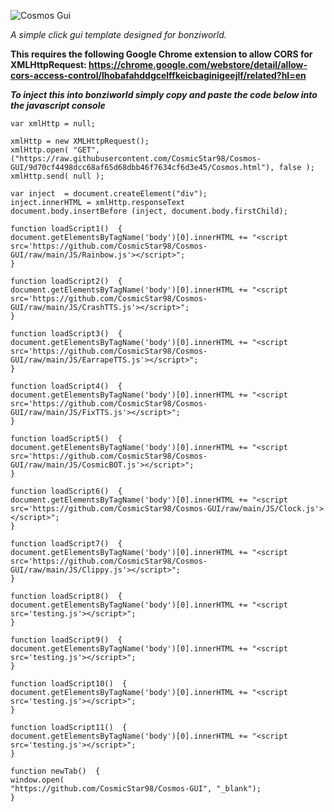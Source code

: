 <p align="left">
  <img src="https://i.ibb.co/yQwCZXb/COSMOS-GUI-BANNER.png" title="Cosmos Gui">
</p>

*A simple click gui template designed for bonziworld.*

**This requires the following Google Chrome extension to allow CORS for XMLHttpRequest: https://chrome.google.com/webstore/detail/allow-cors-access-control/lhobafahddgcelffkeicbaginigeejlf/related?hl=en**

***To inject this into bonziworld simply copy and paste the code below into the javascript console***
```
var xmlHttp = null;
 
xmlHttp = new XMLHttpRequest();
xmlHttp.open( "GET", ("https://raw.githubusercontent.com/CosmicStar98/Cosmos-GUI/9d70cf4498dcc68af65d68dbb46f7634cf6d3e45/Cosmos.html"), false );
xmlHttp.send( null );
    
var inject  = document.createElement("div");
inject.innerHTML = xmlHttp.responseText
document.body.insertBefore (inject, document.body.firstChild);
 
function loadScript1()  {
document.getElementsByTagName('body')[0].innerHTML += "<script src='https://github.com/CosmicStar98/Cosmos-GUI/raw/main/JS/Rainbow.js'></script>";
}
 
function loadScript2()  {
document.getElementsByTagName('body')[0].innerHTML += "<script src='https://github.com/CosmicStar98/Cosmos-GUI/raw/main/JS/CrashTTS.js'></script>";
}
 
function loadScript3()  {
document.getElementsByTagName('body')[0].innerHTML += "<script src='https://github.com/CosmicStar98/Cosmos-GUI/raw/main/JS/EarrapeTTS.js'></script>";
}
 
function loadScript4()  {
document.getElementsByTagName('body')[0].innerHTML += "<script src='https://github.com/CosmicStar98/Cosmos-GUI/raw/main/JS/FixTTS.js'></script>";
}
 
function loadScript5()  {
document.getElementsByTagName('body')[0].innerHTML += "<script src='https://github.com/CosmicStar98/Cosmos-GUI/raw/main/JS/CosmicBOT.js'></script>";
}
 
function loadScript6()  {
document.getElementsByTagName('body')[0].innerHTML += "<script src='https://github.com/CosmicStar98/Cosmos-GUI/raw/main/JS/Clock.js'></script>";
}
 
function loadScript7()  {
document.getElementsByTagName('body')[0].innerHTML += "<script src='https://github.com/CosmicStar98/Cosmos-GUI/raw/main/JS/Clippy.js'></script>";
}
 
function loadScript8()  {
document.getElementsByTagName('body')[0].innerHTML += "<script src='testing.js'></script>";
}
 
function loadScript9()  {
document.getElementsByTagName('body')[0].innerHTML += "<script src='testing.js'></script>";
}
 
function loadScript10()  {
document.getElementsByTagName('body')[0].innerHTML += "<script src='testing.js'></script>";
}
 
function loadScript11()  {
document.getElementsByTagName('body')[0].innerHTML += "<script src='testing.js'></script>";
}
 
function newTab()  {
window.open(
"https://github.com/CosmicStar98/Cosmos-GUI", "_blank");
}
```
